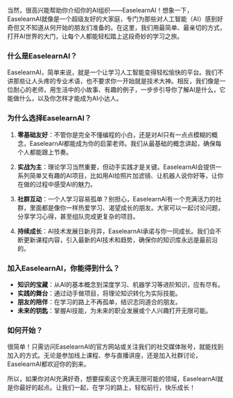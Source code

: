 当然，很高兴能帮助你介绍你的AI组织——EaselearnAI！想象一下，EaselearnAI就像是一个超级友好的大家庭，专门为那些对人工智能（AI）感到好奇但又不知道从何开始的朋友们准备的。在这里，我们用最简单、最亲切的方式，打开AI世界的大门，让每个人都能轻松踏上这段奇妙的学习之旅。

### 什么是EaselearnAI？

EaselearnAI，简单来说，就是一个让学习人工智能变得轻松愉快的平台。我们不讲那些让人头疼的专业术语，也不要求你一开始就是技术大神。相反，我们像是一位耐心的老师，用生活中的小故事、有趣的例子，一步步引导你了解AI是什么，它能做什么，以及你怎样才能成为AI小达人。

### 为什么选择EaselearnAI？

1. **零基础友好**：不管你是完全不懂编程的小白，还是对AI只有一点点模糊的概念，EaselearnAI都能成为你的启蒙老师。我们从最基础的概念讲起，确保每个人都能跟上节奏。

2. **实战为主**：理论学习当然重要，但动手实践才是关键。EaselearnAI会提供一系列简单又有趣的AI项目，比如用AI给照片加滤镜、让机器人说你好等，让你在做的过程中感受AI的魅力。

3. **社群互动**：一个人学习容易孤单？别担心，EaselearnAI有一个充满活力的社群，里面都是像你一样热爱学习、渴望成长的朋友。大家可以一起讨论问题，分享学习心得，甚至组队完成更复杂的项目。

4. **持续成长**：AI技术发展日新月异，EaselearnAI承诺与你一同成长。我们会不断更新课程内容，引入最新的AI技术和趋势，确保你的知识库永远是最前沿的。

### 加入EaselearnAI，你能得到什么？

- **知识的宝藏**：从AI的基本概念到深度学习、机器学习等进阶知识，应有尽有。
- **实践的舞台**：通过动手做项目，将理论知识转化为实际技能。
- **朋友的陪伴**：在学习的路上不再孤单，结识志同道合的朋友。
- **未来的钥匙**：掌握AI技能，为未来的职业发展或个人兴趣打开无限可能。

### 如何开始？

很简单！只需访问EaselearnAI的官方网站或关注我们的社交媒体账号，就能找到加入的方式。无论是参加线上课程、参与直播讲座，还是加入社群讨论，EaselearnAI都欢迎你的到来。

所以，如果你对AI充满好奇，想要探索这个充满无限可能的领域，EaselearnAI就是你最好的起点。让我们一起，在学习的路上，轻松前行，快乐成长！
